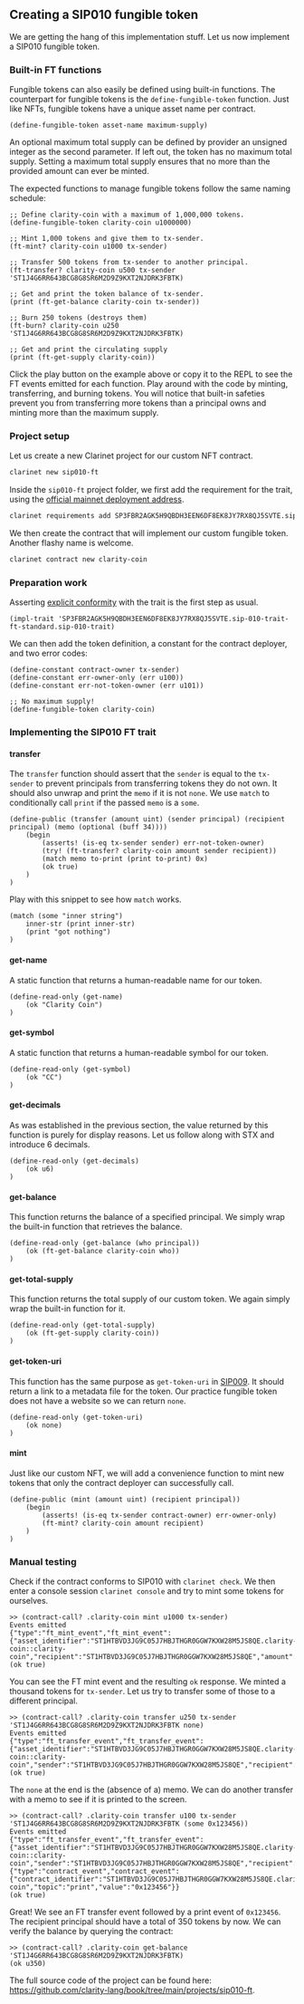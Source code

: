 ## Creating a SIP010 fungible token

We are getting the hang of this implementation stuff. Let us now implement a
SIP010 fungible token.

### Built-in FT functions

Fungible tokens can also easily be defined using built-in functions. The
counterpart for fungible tokens is the `define-fungible-token` function. Just
like NFTs, fungible tokens have a unique asset name per contract.

```Clarity,{"nonplayable":true}
(define-fungible-token asset-name maximum-supply)
```

An optional maximum total supply can be defined by provider an unsigned integer
as the second parameter. If left out, the token has no maximum total supply.
Setting a maximum total supply ensures that no more than the provided amount can
ever be minted.

The expected functions to manage fungible tokens follow the same naming
schedule:

```Clarity
;; Define clarity-coin with a maximum of 1,000,000 tokens.
(define-fungible-token clarity-coin u1000000)

;; Mint 1,000 tokens and give them to tx-sender.
(ft-mint? clarity-coin u1000 tx-sender)

;; Transfer 500 tokens from tx-sender to another principal.
(ft-transfer? clarity-coin u500 tx-sender 'ST1J4G6RR643BCG8G8SR6M2D9Z9KXT2NJDRK3FBTK)

;; Get and print the token balance of tx-sender.
(print (ft-get-balance clarity-coin tx-sender))

;; Burn 250 tokens (destroys them)
(ft-burn? clarity-coin u250 'ST1J4G6RR643BCG8G8SR6M2D9Z9KXT2NJDRK3FBTK)

;; Get and print the circulating supply
(print (ft-get-supply clarity-coin))
```

Click the play button on the example above or copy it to the REPL to see the FT
events emitted for each function. Play around with the code by minting,
transferring, and burning tokens. You will notice that built-in safeties prevent
you from transferring more tokens than a principal owns and minting more than
the maximum supply.

### Project setup

Let us create a new Clarinet project for our custom NFT contract.

```bash
clarinet new sip010-ft
```

Inside the `sip010-ft` project folder, we first add the requirement for the
trait, using the
[official mainnet deployment address](https://explorer.stacks.co/txid/0x99e01721e57adc2c24f7d371b9d302d581dba1d27250c7e25ea5f241af14c387?chain=mainnet).

```bash
clarinet requirements add SP3FBR2AGK5H9QBDH3EEN6DF8EK8JY7RX8QJ5SVTE.sip-010-trait-ft-standard
```

We then create the contract that will implement our custom fungible token.
Another flashy name is welcome.

```bash
clarinet contract new clarity-coin
```

### Preparation work

Asserting
[explicit conformity](ch09-02-implementing-traits.md#asserting-trait-conformance)
with the trait is the first step as usual.

```Clarity,{"nonplayable":true}
(impl-trait 'SP3FBR2AGK5H9QBDH3EEN6DF8EK8JY7RX8QJ5SVTE.sip-010-trait-ft-standard.sip-010-trait)
```

We can then add the token definition, a constant for the contract deployer, and
two error codes:

```Clarity,{"nonplayable":true}
(define-constant contract-owner tx-sender)
(define-constant err-owner-only (err u100))
(define-constant err-not-token-owner (err u101))

;; No maximum supply!
(define-fungible-token clarity-coin)
```

### Implementing the SIP010 FT trait

#### transfer

The `transfer` function should assert that the `sender` is equal to the
`tx-sender` to prevent principals from transferring tokens they do not own. It
should also unwrap and print the `memo` if it is not `none`. We use `match` to
conditionally call `print` if the passed `memo` is a `some`.

```Clarity,{"nonplayable":true}
(define-public (transfer (amount uint) (sender principal) (recipient principal) (memo (optional (buff 34))))
	(begin
		(asserts! (is-eq tx-sender sender) err-not-token-owner)
		(try! (ft-transfer? clarity-coin amount sender recipient))
		(match memo to-print (print to-print) 0x)
		(ok true)
	)
)
```

Play with this snippet to see how `match` works.

```Clarity
(match (some "inner string")
	inner-str (print inner-str)
	(print "got nothing")
)
```

#### get-name

A static function that returns a human-readable name for our token.

```Clarity,{"nonplayable":true}
(define-read-only (get-name)
	(ok "Clarity Coin")
)
```

#### get-symbol

A static function that returns a human-readable symbol for our token.

```Clarity,{"nonplayable":true}
(define-read-only (get-symbol)
	(ok "CC")
)
```

#### get-decimals

As was established in the previous section, the value returned by this function
is purely for display reasons. Let us follow along with STX and introduce 6
decimals.

```Clarity,{"nonplayable":true}
(define-read-only (get-decimals)
	(ok u6)
)
```

#### get-balance

This function returns the balance of a specified principal. We simply wrap the
built-in function that retrieves the balance.

```Clarity,{"nonplayable":true}
(define-read-only (get-balance (who principal))
	(ok (ft-get-balance clarity-coin who))
)
```

#### get-total-supply

This function returns the total supply of our custom token. We again simply wrap
the built-in function for it.

```Clarity,{"nonplayable":true}
(define-read-only (get-total-supply)
	(ok (ft-get-supply clarity-coin))
)
```

#### get-token-uri

This function has the same purpose as `get-token-uri` in
[SIP009](ch10-01-sip009-nft-standard.md#get-token-uri). It should return a link
to a metadata file for the token. Our practice fungible token does not have a
website so we can return `none`.

```Clarity,{"nonplayable":true}
(define-read-only (get-token-uri)
	(ok none)
)
```

#### mint

Just like our custom NFT, we will add a convenience function to mint new tokens
that only the contract deployer can successfully call.

```Clarity,{"nonplayable":true}
(define-public (mint (amount uint) (recipient principal))
	(begin
		(asserts! (is-eq tx-sender contract-owner) err-owner-only)
		(ft-mint? clarity-coin amount recipient)
	)
)
```

### Manual testing

Check if the contract conforms to SIP010 with `clarinet check`. We then enter a
console session `clarinet console` and try to mint some tokens for ourselves.

```Clarity,{"nonplayable":true}
>> (contract-call? .clarity-coin mint u1000 tx-sender)
Events emitted
{"type":"ft_mint_event","ft_mint_event":{"asset_identifier":"ST1HTBVD3JG9C05J7HBJTHGR0GGW7KXW28M5JS8QE.clarity-coin::clarity-coin","recipient":"ST1HTBVD3JG9C05J7HBJTHGR0GGW7KXW28M5JS8QE","amount":"1000"}}
(ok true)
```

You can see the FT mint event and the resulting `ok` response. We minted a
thousand tokens for `tx-sender`. Let us try to transfer some of those to a
different principal.

```Clarity,{"nonplayable":true}
>> (contract-call? .clarity-coin transfer u250 tx-sender 'ST1J4G6RR643BCG8G8SR6M2D9Z9KXT2NJDRK3FBTK none)
Events emitted
{"type":"ft_transfer_event","ft_transfer_event":{"asset_identifier":"ST1HTBVD3JG9C05J7HBJTHGR0GGW7KXW28M5JS8QE.clarity-coin::clarity-coin","sender":"ST1HTBVD3JG9C05J7HBJTHGR0GGW7KXW28M5JS8QE","recipient":"ST1J4G6RR643BCG8G8SR6M2D9Z9KXT2NJDRK3FBTK","amount":"250"}}
(ok true)
```

The `none` at the end is the (absence of a) memo. We can do another transfer
with a memo to see if it is printed to the screen.

```Clarity,{"nonplayable":true}
>> (contract-call? .clarity-coin transfer u100 tx-sender 'ST1J4G6RR643BCG8G8SR6M2D9Z9KXT2NJDRK3FBTK (some 0x123456))
Events emitted
{"type":"ft_transfer_event","ft_transfer_event":{"asset_identifier":"ST1HTBVD3JG9C05J7HBJTHGR0GGW7KXW28M5JS8QE.clarity-coin::clarity-coin","sender":"ST1HTBVD3JG9C05J7HBJTHGR0GGW7KXW28M5JS8QE","recipient":"ST1J4G6RR643BCG8G8SR6M2D9Z9KXT2NJDRK3FBTK","amount":"100"}}
{"type":"contract_event","contract_event":{"contract_identifier":"ST1HTBVD3JG9C05J7HBJTHGR0GGW7KXW28M5JS8QE.clarity-coin","topic":"print","value":"0x123456"}}
(ok true)
```

Great! We see an FT transfer event followed by a print event of `0x123456`. The
recipient principal should have a total of 350 tokens by now. We can verify the
balance by querying the contract:

```Clarity,{"nonplayable":true}
>> (contract-call? .clarity-coin get-balance 'ST1J4G6RR643BCG8G8SR6M2D9Z9KXT2NJDRK3FBTK)
(ok u350)
```

The full source code of the project can be found here:
https://github.com/clarity-lang/book/tree/main/projects/sip010-ft.
